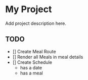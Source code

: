 # My Project

Add project description here.

## TODO

- [] Create Meal Route
- [] Render all Meals in meal details
- [] Create Schedule
  - has a date
  - has a meal
